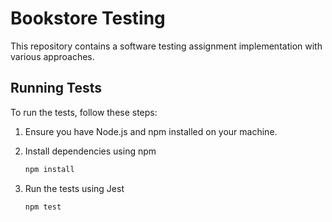 # Bookstore Testing

This repository contains a software testing assignment implementation with various approaches.

## Running Tests

To run the tests, follow these steps:

1. Ensure you have Node.js and npm installed on your machine.
2. Install dependencies using npm

   ```bash
   npm install
3. Run the tests using Jest
   ```bash
   npm test
